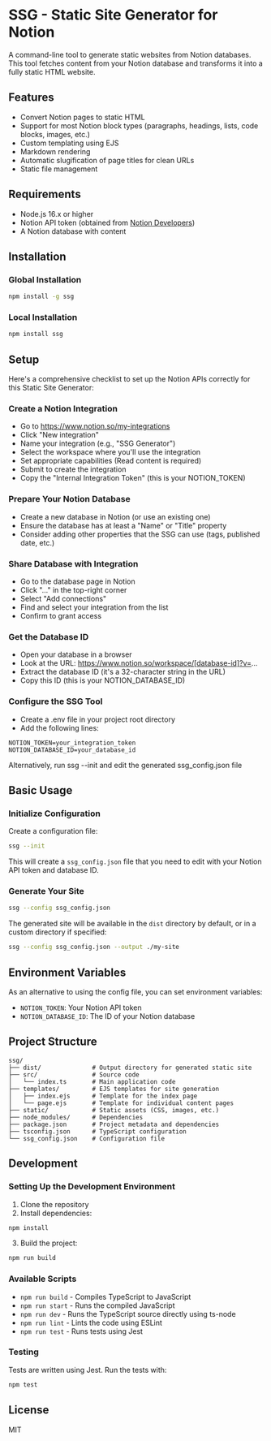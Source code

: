 # SSG - Static Site Generator for Notion

A command-line tool to generate static websites from Notion databases. This tool fetches content from your Notion database and transforms it into a fully static HTML website.

## Features

- Convert Notion pages to static HTML
- Support for most Notion block types (paragraphs, headings, lists, code blocks, images, etc.)
- Custom templating using EJS
- Markdown rendering
- Automatic slugification of page titles for clean URLs
- Static file management

## Requirements

- Node.js 16.x or higher
- Notion API token (obtained from [Notion Developers](https://developers.notion.com/))
- A Notion database with content

## Installation

### Global Installation

```bash
npm install -g ssg
```

### Local Installation

```bash
npm install ssg
```

## Setup

Here's a comprehensive checklist to set up the Notion APIs correctly for this Static Site Generator:

### Create a Notion Integration

- Go to https://www.notion.so/my-integrations
- Click "New integration"
- Name your integration (e.g., "SSG Generator")
- Select the workspace where you'll use the integration
- Set appropriate capabilities (Read content is required)
- Submit to create the integration
- Copy the "Internal Integration Token" (this is your NOTION_TOKEN)

### Prepare Your Notion Database

- Create a new database in Notion (or use an existing one)
- Ensure the database has at least a "Name" or "Title" property
- Consider adding other properties that the SSG can use (tags, published date, etc.)

### Share Database with Integration

- Go to the database page in Notion
- Click "..." in the top-right corner
- Select "Add connections"
- Find and select your integration from the list
- Confirm to grant access

### Get the Database ID

- Open your database in a browser
- Look at the URL: https://www.notion.so/workspace/[database-id]?v=...
- Extract the database ID (it's a 32-character string in the URL)
- Copy this ID (this is your NOTION_DATABASE_ID)

### Configure the SSG Tool

- Create a .env file in your project root directory
- Add the following lines:

```
NOTION_TOKEN=your_integration_token
NOTION_DATABASE_ID=your_database_id
```

Alternatively, run ssg --init and edit the generated ssg_config.json file

## Basic Usage

### Initialize Configuration

Create a configuration file:

```bash
ssg --init
```

This will create a `ssg_config.json` file that you need to edit with your Notion API token and database ID.

### Generate Your Site

```bash
ssg --config ssg_config.json
```

The generated site will be available in the `dist` directory by default, or in a custom directory if specified:

```bash
ssg --config ssg_config.json --output ./my-site
```

## Environment Variables

As an alternative to using the config file, you can set environment variables:

- `NOTION_TOKEN`: Your Notion API token
- `NOTION_DATABASE_ID`: The ID of your Notion database

## Project Structure

```
ssg/
├── dist/              # Output directory for generated static site
├── src/               # Source code
│   └── index.ts       # Main application code
├── templates/         # EJS templates for site generation
│   ├── index.ejs      # Template for the index page
│   └── page.ejs       # Template for individual content pages
├── static/            # Static assets (CSS, images, etc.)
├── node_modules/      # Dependencies
├── package.json       # Project metadata and dependencies
├── tsconfig.json      # TypeScript configuration
└── ssg_config.json    # Configuration file
```

## Development

### Setting Up the Development Environment

1. Clone the repository
2. Install dependencies:

```bash
npm install
```

3. Build the project:

```bash
npm run build
```

### Available Scripts

- `npm run build` - Compiles TypeScript to JavaScript
- `npm run start` - Runs the compiled JavaScript
- `npm run dev` - Runs the TypeScript source directly using ts-node
- `npm run lint` - Lints the code using ESLint
- `npm run test` - Runs tests using Jest

### Testing

Tests are written using Jest. Run the tests with:

```bash
npm test
```

## License

MIT
